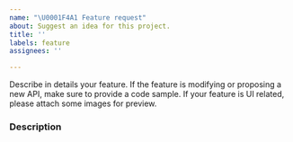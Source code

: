```yaml
---
name: "\U0001F4A1 Feature request"
about: Suggest an idea for this project.
title: ''
labels: feature
assignees: ''

---
```


Describe in details your feature. If the feature is modifying or proposing a new API, make sure to provide a code sample. If your feature is UI related, please attach some images for preview.

### Description
